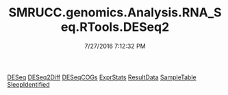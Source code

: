 ﻿---
title: SMRUCC.genomics.Analysis.RNA_Seq.RTools.DESeq2
date: 7/27/2016 7:12:32 PM
---

[DESeq](T-SMRUCC.genomics.Analysis.RNA_Seq.RTools.DESeq2.DESeq.html)
[DESeq2Diff](T-SMRUCC.genomics.Analysis.RNA_Seq.RTools.DESeq2.DESeq2Diff.html)
[DESeqCOGs](T-SMRUCC.genomics.Analysis.RNA_Seq.RTools.DESeq2.DESeqCOGs.html)
[ExprStats](T-SMRUCC.genomics.Analysis.RNA_Seq.RTools.DESeq2.ExprStats.html)
[ResultData](T-SMRUCC.genomics.Analysis.RNA_Seq.RTools.DESeq2.ResultData.html)
[SampleTable](T-SMRUCC.genomics.Analysis.RNA_Seq.RTools.DESeq2.SampleTable.html)
[SleepIdentified](T-SMRUCC.genomics.Analysis.RNA_Seq.RTools.DESeq2.SleepIdentified.html)
